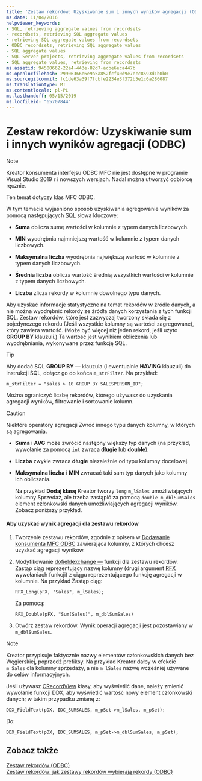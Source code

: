 ```yaml
---
title: 'Zestaw rekordów: Uzyskiwanie sum i innych wyników agregacji (ODBC)'
ms.date: 11/04/2016
helpviewer_keywords:
- SQL, retrieving aggregate values from recordsets
- recordsets, retrieving SQL aggregate values
- retrieving SQL aggregate values from recordsets
- ODBC recordsets, retrieving SQL aggregate values
- SQL aggregate values
- SQL Server projects, retrieving aggregate values from recordsets
- SQL aggregate values, retrieving from recordsets
ms.assetid: 94500662-22a4-443e-82d7-acbe6eca447b
ms.openlocfilehash: 29906366e6e9a5a852fcf40d9e7ecc8593d1b0b0
ms.sourcegitcommit: fc1de63a39f7fcbfe2234e3f372b5e1c6a286087
ms.translationtype: MT
ms.contentlocale: pl-PL
ms.lasthandoff: 05/15/2019
ms.locfileid: "65707844"
---
```

# <a name="recordset-obtaining-sums-and-other-aggregate-results-odbc"></a>Zestaw rekordów: Uzyskiwanie sum i innych wyników agregacji (ODBC)

> [!NOTE] 
> Kreator konsumenta interfejsu ODBC MFC nie jest dostępne w programie Visual Studio 2019 r i nowszych wersjach. Nadal można utworzyć odbiorcę ręcznie.

Ten temat dotyczy klas MFC ODBC.

W tym temacie wyjaśniono sposób uzyskiwania agregowanie wyników za pomocą następujących [SQL](../../data/odbc/sql.md) słowa kluczowe:

- **Suma** oblicza sumę wartości w kolumnie z typem danych liczbowych.

- **MIN** wyodrębnia najmniejszą wartość w kolumnie z typem danych liczbowych.

- **Maksymalna liczba** wyodrębnia największą wartość w kolumnie z typem danych liczbowych.

- **Średnia liczba** oblicza wartość średnią wszystkich wartości w kolumnie z typem danych liczbowych.

- **Liczba** zlicza rekordy w kolumnie dowolnego typu danych.

Aby uzyskać informacje statystyczne na temat rekordów w źródle danych, a nie można wyodrębnić rekordy ze źródła danych korzystania z tych funkcji SQL. Zestaw rekordów, które jest zazwyczaj tworzony składa się z pojedynczego rekordu (Jeśli wszystkie kolumny są wartości zagregowane), który zawiera wartość. (Może być więcej niż jeden rekord, jeśli użyto **GROUP BY** klauzuli.) Ta wartość jest wynikiem obliczenia lub wyodrębniania, wykonywane przez funkcję SQL.

> [!TIP]
>  Aby dodać SQL **GROUP BY** — klauzula (i ewentualnie **HAVING** klauzuli) do instrukcji SQL, dołącz go do końca `m_strFilter`. Na przykład:

```
m_strFilter = "sales > 10 GROUP BY SALESPERSON_ID";
```

Można ograniczyć liczbę rekordów, którego używasz do uzyskania agregacji wyników, filtrowanie i sortowanie kolumn.

> [!CAUTION]
>  Niektóre operatory agregacji Zwróć innego typu danych kolumny, w których są agregowania.

- **Suma** i **AVG** może zwrócić następny większy typ danych (na przykład, wywołanie za pomocą `int` zwraca **długie** lub **double**).

- **Liczba** zwykle zwraca **długie** niezależnie od typu kolumny docelowej.

- **Maksymalna liczba** i **MIN** zwracać taki sam typ danych jako kolumny ich obliczania.

     Na przykład **Dodaj klasę** Kreator tworzy `long` `m_lSales` umożliwiających kolumny Sprzedaż, ale trzeba zastąpić za pomocą `double m_dblSumSales` element członkowski danych umożliwiających agregacji wyników. Zobacz poniższy przykład.

#### <a name="to-obtain-an-aggregate-result-for-a-recordset"></a>Aby uzyskać wynik agregacji dla zestawu rekordów

1. Tworzenie zestawu rekordów, zgodnie z opisem w [Dodawanie konsumenta MFC ODBC](../../mfc/reference/adding-an-mfc-odbc-consumer.md) zawierająca kolumny, z których chcesz uzyskać agregacji wyników.

1. Modyfikowanie [dofieldexchange —](../../mfc/reference/crecordset-class.md#dofieldexchange) funkcji dla zestawu rekordów. Zastąp ciąg reprezentujący nazwę kolumny (drugi argument [RFX](../../data/odbc/record-field-exchange-using-rfx.md) wywołaniach funkcji) z ciągu reprezentującego funkcję agregacji w kolumnie. Na przykład Zastąp ciąg:

    ```
    RFX_Long(pFX, "Sales", m_lSales);
    ```

     Za pomocą:

    ```
    RFX_Double(pFX, "Sum(Sales)", m_dblSumSales)
    ```

1. Otwórz zestaw rekordów. Wynik operacji agregacji jest pozostawiany w `m_dblSumSales`.

> [!NOTE]
>  Kreator przypisuje faktycznie nazwy elementów członkowskich danych bez Węgierskiej, poprzedź prefiksy. Na przykład Kreator dałby w efekcie `m_Sales` dla kolumny sprzedaży, a nie `m_lSales` nazwę wcześniej używane do celów informacyjnych.

Jeśli używasz [CRecordView](../../mfc/reference/crecordview-class.md) klasy, aby wyświetlić dane, należy zmienić wywołanie funkcji DDX, aby wyświetlić wartość nowy element członkowski danych; w takim przypadku zmianę z:

```
DDX_FieldText(pDX, IDC_SUMSALES, m_pSet->m_lSales, m_pSet);
```

Do:

```
DDX_FieldText(pDX, IDC_SUMSALES, m_pSet->m_dblSumSales, m_pSet);
```

## <a name="see-also"></a>Zobacz także

[Zestaw rekordów (ODBC)](../../data/odbc/recordset-odbc.md)<br/>
[Zestaw rekordów: jak zestawy rekordów wybierają rekordy (ODBC)](../../data/odbc/recordset-how-recordsets-select-records-odbc.md)